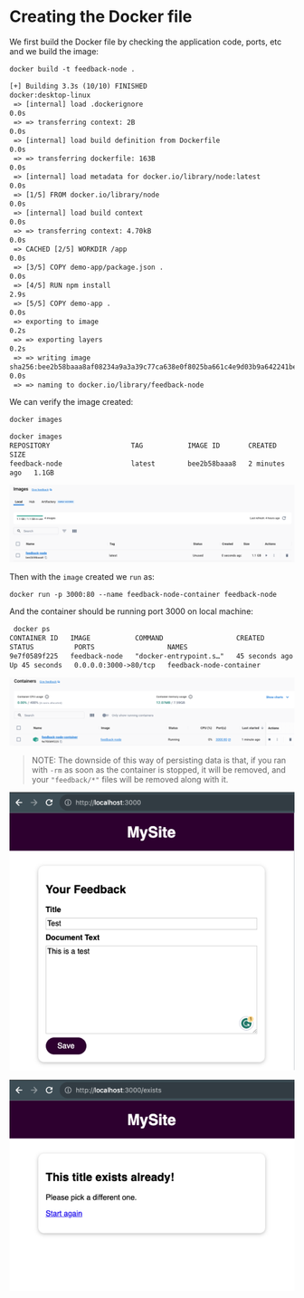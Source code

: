 # Creating the Docker file

We first build the Docker file by checking the application code, ports, etc and we build the image:
```shell
docker build -t feedback-node .
```

```shell-output
[+] Building 3.3s (10/10) FINISHED                                                                                                                                                         docker:desktop-linux
 => [internal] load .dockerignore                                                                                                                                                                          0.0s
 => => transferring context: 2B                                                                                                                                                                            0.0s
 => [internal] load build definition from Dockerfile                                                                                                                                                       0.0s
 => => transferring dockerfile: 163B                                                                                                                                                                       0.0s
 => [internal] load metadata for docker.io/library/node:latest                                                                                                                                             0.0s
 => [1/5] FROM docker.io/library/node                                                                                                                                                                      0.0s
 => [internal] load build context                                                                                                                                                                          0.0s
 => => transferring context: 4.70kB                                                                                                                                                                        0.0s
 => CACHED [2/5] WORKDIR /app                                                                                                                                                                              0.0s
 => [3/5] COPY demo-app/package.json .                                                                                                                                                                     0.0s
 => [4/5] RUN npm install                                                                                                                                                                                  2.9s
 => [5/5] COPY demo-app .                                                                                                                                                                                  0.0s
 => exporting to image                                                                                                                                                                                     0.2s
 => => exporting layers                                                                                                                                                                                    0.2s
 => => writing image sha256:bee2b58baaa8af08234a9a3a39c77ca638e0f8025ba661c4e9d03b9a642241be                                                                                                               0.0s
 => => naming to docker.io/library/feedback-node           
```

We can verify the image created:
```shell
docker images
```

```shell-output
docker images                  
REPOSITORY                    TAG           IMAGE ID       CREATED         SIZE
feedback-node                 latest        bee2b58baaa8   2 minutes ago   1.1GB
```

![docker-image-feedback-node.png](docker-image-feedback-node.png)

Then with the `image` created we `run` as:

```shell
docker run -p 3000:80 --name feedback-node-container feedback-node
```

And the container should be running port 3000 on local machine:

```shell-output
 docker ps
CONTAINER ID   IMAGE           COMMAND                  CREATED          STATUS          PORTS                  NAMES
9e7f0589f225   feedback-node   "docker-entrypoint.s…"   45 seconds ago   Up 45 seconds   0.0.0.0:3000->80/tcp   feedback-node-container
```

![docker-container-feedback-node-running.png](docker-container-feedback-node-running.png)

> NOTE: The downside of this way of persisting data is that, if you ran with `-rm` as soon as the container is stopped, 
> it will be removed, and your `"feedback/*"` files will be removed along with it.

![dockerized-app-homepage.png](dockerized-app-homepage.png)

![dockerized-app-info.png](dockerized-app-info.png)
